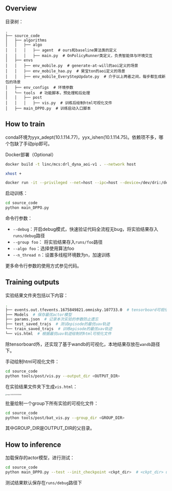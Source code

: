 ## Overview

目录树：

```
.
├── source_code
│   ├── algorithms
│   │   ├── algo
│   │   │   ├── agent  # ours和baseline算法类的定义
│   │   │   ├── main.py  # OnPolicyRunner类定义，负责智能体与环境交互
│   ├── envs  
│   │   ├── env_mobile.py  # generate-at-will的aoi定义的场景
│   │   ├── env_mobile_hao.py  # 昊宝ton的aoi定义的场景
│   │   ├── env_mobile_EveryStepUpdate.py  # 介于以上两者之间，每步都生成新包的场景
│   ├── env_configs  # 环境参数
│   └── tools  # 功能脚本，预处理和后处理
│   │   ├── post
│   │   │   ├── vis.py  # 训练后绘制html可视化文件
│   ├── main_DPPO.py  # 训练启动入口脚本
```



## How to train

conda环境为yyx_adept(10.1.114.77)，yyx_ishen(10.1.114.75)。依赖项不多，哪个包缺了手动pip即可。

Docker部署（Optional）
```sh
docker build -t linc/mcs:drl_dyna_aoi-v1 . --network host

xhost +

docker run -it --privileged --net=host --ipc=host --device=/dev/dri:/dev/dri -v /tmp/.X11-unix:/tmp/.X11-unix -e DISPLAY=$DISPLAY --gpus all --name test_mcs linc/mcs:drl_dyna_aoi-v1 /bin/bash
```

启动训练：

```sh
cd source_code
python main_DPPO.py
```

命令行参数：

- `--debug`：开启debug模式，快速验证代码全流程无bug，将实验结果存入`runs/debug`路径
- `--group foo`： 将实验结果存入`runs/foo`路径
- `--algo foo`：选择使用算法foo
- `--n_thread n`：设置多线程环境数为n，加速训练

更多命令行参数的使用方式参见代码。

## Training outputs 

实验结果文件夹包括以下内容：

```sh
.
├── events.out.tfevents.1675849821.omnisky.107733.0  # tensorboard可视化
├── Models  # 保存最优actor模型
├── params.json  # 记录本次实验的参数防止遗忘
├── test_saved_trajs  # 测试episode的最优uav轨迹
└── train_saved_trajs  # 训练episode的最优uav轨迹
└── vis.html  # 根据最优uav轨迹绘制的html可视化文件
```

除tensorboard外，还实现了基于wandb的可视化，本地结果存放在`wandb`路径下。

手动绘制html可视化文件：

```sh
cd source_code
python tools/post/vis.py --output_dir <OUTPUT_DIR>
```

在实验结果文件夹下生成`vis.html`：

<img src="https://cdn.jsdelivr.net/gh/1candoallthings/figure-bed@main/img/202302112014826.png" alt="image-20230211201439409" style="zoom: 25%;" />

批量绘制一个group下所有实验的可视化文件：
```sh
cd source_code
python tools/post/bat_vis.py --group_dir <GROUP_DIR>
```
其中GROUP_DIR是OUTPUT_DIR的父目录。

## How to inference

加载保存的actor模型，进行测试：

```sh
cd source_code
python main_DPPO.py --test --init_checkpoint <ckpt_dir>  # <ckpt_dir> usually ends with "best_actor.pt"
```

测试结果默认保存在`runs/debug`路径下

